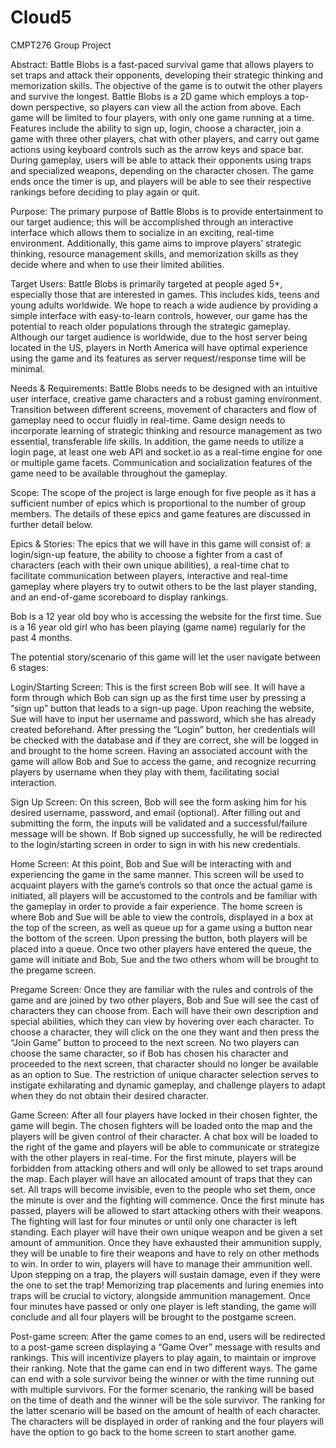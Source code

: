# Cloud5
CMPT276 Group Project

Abstract: Battle Blobs is a fast-paced survival game that allows players to set traps and attack their opponents, developing their strategic thinking and memorization skills. The objective of the game is to outwit the other players and survive the longest. Battle Blobs is a 2D game which employs a top-down perspective, so players can view all the action from above. Each game will be limited to four players, with only one game running at a time. Features include the ability to sign up, login, choose a character, join a game with three other players, chat with other players, and carry out game actions using keyboard controls such as the arrow keys and space bar. During gameplay, users will be able to attack their opponents using traps and specialized weapons, depending on the character chosen. The game ends once the timer is up, and players will be able to see their respective rankings before deciding to play again or quit. 

Purpose: The primary purpose of Battle Blobs is to provide entertainment to our target audience; this will be accomplished through an interactive interface which allows them to socialize in an exciting, real-time environment. Additionally, this game aims to improve players’ strategic thinking, resource management skills, and memorization skills as they decide where and when to use their limited abilities.

Target Users: Battle Blobs is primarily targeted at people aged 5+, especially those that are interested in games. This includes kids, teens and young adults worldwide. We hope to reach a wide audience by providing a simple interface with easy-to-learn controls, however, our game has the potential to reach older populations through the strategic gameplay. Although our target audience is worldwide, due to the host server being located in the US, players in North America will have optimal experience using the game and its features as server request/response time will be minimal.

Needs & Requirements: Battle Blobs needs to be designed with an intuitive user interface, creative game characters and a robust gaming environment. Transition between different screens, movement of characters and flow of gameplay need to occur fluidly in real-time. Game design needs to incorporate learning of strategic thinking and resource management as two essential, transferable life skills. In addition, the game needs to utilize a login page, at least one web API and socket.io as a real-time engine for one or multiple game facets. Communication and socialization features of the game need to be available throughout the gameplay.

Scope: The scope of the project is large enough for five people as it has a sufficient number of epics which is proportional to the number of group members. The details of these epics and game features are discussed in further detail below.

Epics & Stories: The epics that we will have in this game will consist of: a login/sign-up feature, the ability to choose a fighter from a cast of characters (each with their own unique abilities), a real-time chat to facilitate communication between players, interactive and real-time gameplay where players try to outwit others to be the last player standing, and an end-of-game scoreboard to display rankings.

Bob is a 12 year old boy who is accessing the website for the first time. Sue is a 16 year old girl who has been playing (game name) regularly for the past 4 months.

The potential story/scenario of this game will let the user navigate between 6 stages:

Login/Starting Screen: This is the first screen Bob will see. It will have a form through which Bob can sign up as the first time user by pressing a “sign up” button that leads to a sign-up page. Upon reaching the website, Sue will have to input her username and password, which she has already created beforehand. After pressing the “Login” button, her credentials will be checked with the database and if they are correct, she will be logged in and brought to the home screen. Having an associated account with the game will allow Bob and Sue to access the game, and recognize recurring players by username when they play with them, facilitating social interaction.

Sign Up Screen: On this screen, Bob will see the form asking him for his desired username, password, and email (optional). After filling out and submitting the form, the inputs will be validated and a successful/failure message will be shown. If Bob signed up successfully, he will be redirected to the login/starting screen in order to sign in with his new credentials.

Home Screen: At this point, Bob and Sue will be interacting with and experiencing the game in the same manner. This screen will be used to acquaint players with the game’s controls so that once the actual game is initiated, all players will be accustomed to the controls and be familiar with the gameplay in order to provide a fair experience. The home screen is where Bob and Sue will be able to view the controls, displayed in a box at the top of the screen, as well as queue up for a game using a button near the bottom of the screen. Upon pressing the button, both players will be placed into a queue. Once two other players have entered the queue, the game will initiate and Bob, Sue and the two others whom will be brought to the pregame screen.

Pregame Screen: Once they are familiar with the rules and controls of the game and are joined by two other players, Bob and Sue will see the cast of characters they can choose from. Each will have their own description and special abilities, which they can view by hovering over each character. To choose a character, they will click on the one they want and then press the “Join Game” button to proceed to the next screen. No two players can choose the same character, so if Bob has chosen his character and proceeded to the next screen, that character should no longer be available as an option to Sue. The restriction of unique character selection serves to instigate exhilarating and dynamic gameplay, and challenge players to adapt when they do not obtain their desired character.

Game Screen: After all four players have locked in their chosen fighter, the game will begin. The chosen fighters will be loaded onto the map and the players will be given control of their character. A chat box will be loaded to the right of the game and players will be able to communicate or strategize with the other players in real-time. For the first minute, players will be forbidden from attacking others and will only be allowed to set traps around the map. Each player will have an allocated amount of traps that they can set. All traps will become invisible, even to the people who set them, once the minute is over and the fighting will commence. Once the first minute has passed, players will be allowed to start attacking others with their weapons. The fighting will last for four minutes or until only one character is left standing. Each player will have their own unique weapon and be given a set amount of ammunition. Once they have exhausted their ammunition supply, they will be unable to fire their weapons and have to rely on other methods to win. In order to win, players will have to manage their ammunition well. Upon stepping on a trap, the players will sustain damage, even if they were the one to set the trap! Memorizing trap placements and luring enemies into traps will be crucial to victory, alongside ammunition management. Once four minutes have passed or only one player is left standing, the game will conclude and all four players will be brought to the postgame screen.

Post-game screen: After the game comes to an end, users will be redirected to a post-game screen displaying a “Game Over” message with results and rankings. This will incentivize players to play again, to maintain or improve their ranking. Note that the game can end in two different ways. The game can end with a sole survivor being the winner or with the time running out with multiple survivors. For the former scenario, the ranking will be based on the time of death and the winner will be the sole survivor. The ranking for the latter scenario will be based on the amount of health of each character. The characters will be displayed in order of ranking and the four players will have the option to go back to the home screen to start another game.
